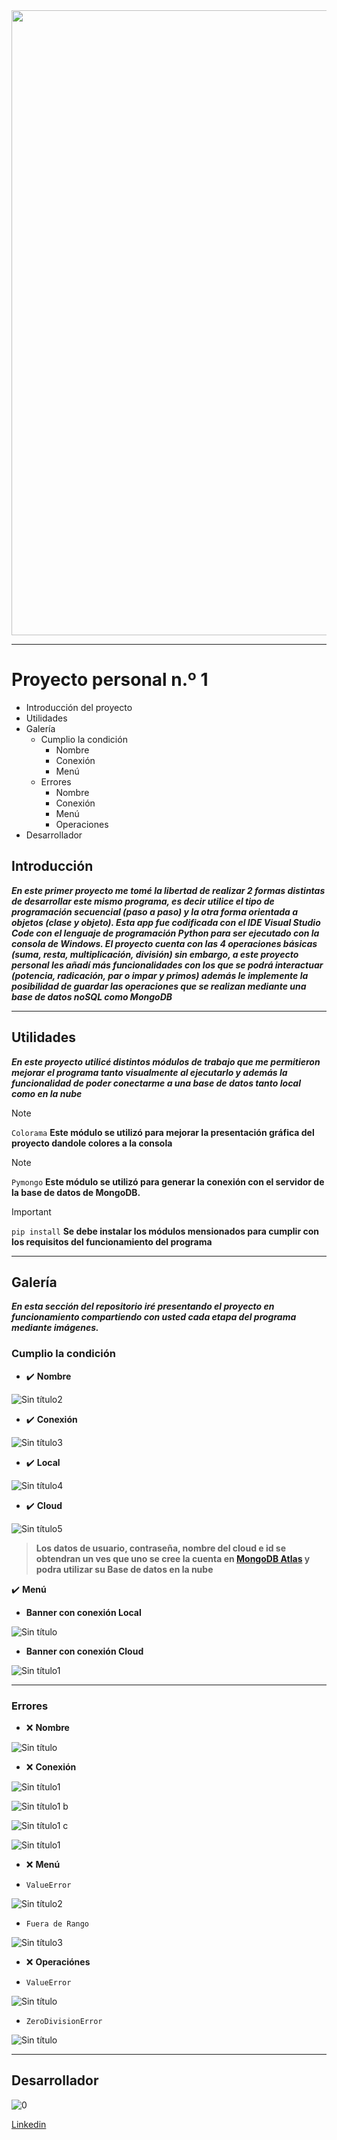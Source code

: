 <img width = 1000  src="https://github.com/Lucas-devSoft/Python/assets/111676352/bc4bbae9-b3d5-4b7d-a076-fa72317453df">
<hr>

# Proyecto personal n.º 1

- Introducción del proyecto
- Utilidades
- Galería
  - Cumplio la condición
      - Nombre
      - Conexión
      - Menú
  - Errores
      - Nombre
      - Conexión
      - Menú
      - Operaciones
- Desarrollador

## Introducción

***En este primer proyecto me tomé la libertad de realizar 2 formas distintas de desarrollar este mismo programa, es decir utilice el tipo de programación secuencial (paso a paso) y la otra forma orientada a objetos (clase y objeto). Esta app fue codificada con el IDE Visual Studio Code con el lenguaje de programación Python para ser ejecutado con la consola de Windows. El proyecto cuenta con las 4 operaciones básicas (suma, resta, multiplicación, división) sin embargo, a este proyecto personal les añadí más funcionalidades con los que se podrá interactuar (potencia, radicación, par o impar y primos) además le implemente la posibilidad de guardar las operaciones que se realizan mediante una base de datos noSQL como MongoDB***

<hr>

## Utilidades

***En este proyecto utilicé distintos módulos de trabajo que me permitieron mejorar el programa tanto visualmente al ejecutarlo y además la funcionalidad de poder conectarme a una base de datos tanto local como en la nube***

> [!NOTE]
>  `Colorama` **Este módulo se utilizó para mejorar la presentación gráfica del proyecto dandole colores a la consola**

> [!NOTE]
> `Pymongo` **Este módulo se utilizó para generar la conexión con el servidor de la base de datos de MongoDB.**

> [!IMPORTANT]
> `pip install` **Se debe instalar los módulos mensionados para cumplir con los requisitos del funcionamiento del programa**

<hr>

## Galería

***En esta sección del repositorio iré presentando el proyecto en funcionamiento compartiendo con usted cada etapa del programa mediante imágenes.***

### Cumplio la condición

- :heavy_check_mark: **Nombre**
  
![Sin título2](https://github.com/Lucas-devSoft/Python/assets/111676352/3322577b-53e9-438a-bffc-38280cd2395d)

- :heavy_check_mark: **Conexión**

![Sin título3](https://github.com/Lucas-devSoft/Python/assets/111676352/f9d7fabc-5081-404f-99d8-d1536a89a810)

- :heavy_check_mark: **Local**
      
![Sin título4](https://github.com/Lucas-devSoft/Python/assets/111676352/32d2de20-ac85-4e7f-9078-afbeb89de626)

- :heavy_check_mark: **Cloud**

![Sin título5](https://github.com/Lucas-devSoft/Python/assets/111676352/1df517a8-7aaa-4a96-9e94-064e17df21cb)

> **Los datos de usuario, contraseña, nombre del cloud e id se obtendran un ves que uno se cree la cuenta en [MongoDB Atlas](https://www.mongodb.com/atlas) y podra utilizar su Base de datos en la nube** 

:heavy_check_mark: **Menú**

- **Banner con conexión Local**

![Sin título](https://github.com/Lucas-devSoft/Python/assets/111676352/d54206bd-6463-46e1-8112-47b50693029c)

- **Banner con conexión Cloud**

![Sin título1](https://github.com/Lucas-devSoft/Python/assets/111676352/da28ca10-97b3-4b18-8602-2037c1c3eccc)

<hr>

### Errores

- :x: **Nombre**
      
![Sin título](https://github.com/Lucas-devSoft/Python/assets/111676352/b2dc7895-be63-4d51-9edc-4c8916958eca)

- :x: **Conexión**
      
![Sin título1](https://github.com/Lucas-devSoft/Python/assets/111676352/beb60c66-a40f-43c7-a967-5164556da0ea)

![Sin título1 b](https://github.com/Lucas-devSoft/Python/assets/111676352/f1fcab11-4538-466d-b35e-4331f45776e7)

![Sin título1 c](https://github.com/Lucas-devSoft/Python/assets/111676352/fad2e960-8bae-444c-9a08-e4046fe15488)

![Sin título1](https://github.com/Lucas-devSoft/Python/assets/111676352/a0315f10-1826-4bad-84e2-5847345de88c)

- :x: **Menú**

- `ValueError`

![Sin título2](https://github.com/Lucas-devSoft/Python/assets/111676352/385dc4c1-b857-481a-91d7-5cc58a2ef980)

- `Fuera de Rango`

![Sin título3](https://github.com/Lucas-devSoft/Python/assets/111676352/bec7b68f-39a4-4715-b215-c3990ec5427b)

- :x: **Operaciónes**

- `ValueError`

![Sin título](https://github.com/Lucas-devSoft/Python/assets/111676352/558df262-e79d-4733-8478-7815c793ae95)

- `ZeroDivisionError`

![Sin título](https://github.com/Lucas-devSoft/Python/assets/111676352/111a34eb-0cf1-48a8-801d-8716eba83537)

<hr>

## Desarrollador

![0](https://github.com/Lucas-devSoft/Python/assets/111676352/4625b1db-f159-4209-a05e-af3262090057)

[Linkedin](https://www.linkedin.com/in/lucasdevsoft2022)

















